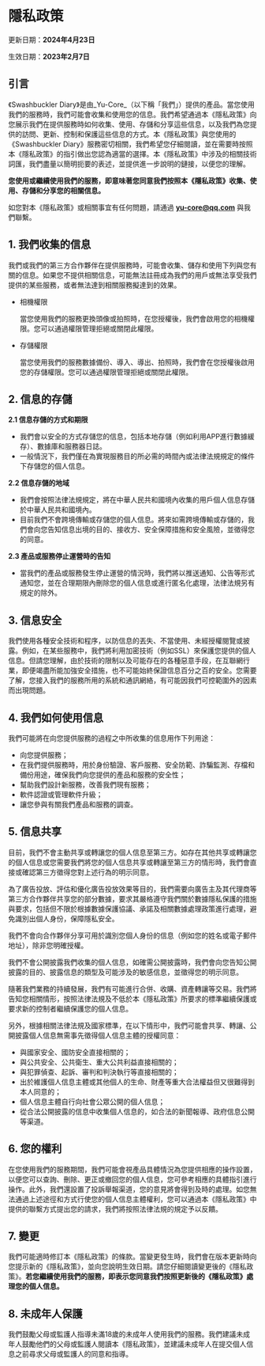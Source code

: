 # 隱私政策

更新日期：**2024年4月23日**

生效日期：**2023年2月7日**

## 引言

《Swashbuckler Diary》是由_Yu-Core_（以下稱「我們」）提供的產品。當您使用我們的服務時，我們可能會收集和使用您的信息。我們希望通過本《隱私政策》向您展示我們在提供服務時如何收集、使用、存儲和分享這些信息，以及我們為您提供的訪問、更新、控制和保護這些信息的方式。本《隱私政策》與您使用的《Swashbuckler Diary》服務密切相關，我們希望您仔細閱讀，並在需要時按照本《隱私政策》的指引做出您認為適當的選擇。本《隱私政策》中涉及的相關技術詞匯，我們盡量以簡明扼要的表述，並提供進一步說明的鏈接，以便您的理解。

**您使用或繼續使用我們的服務，即意味著您同意我們按照本《隱私政策》收集、使用、存儲和分享您的相關信息。**

如您對本《隱私政策》或相關事宜有任何問題，請通過 **yu-core@qq.com** 與我們聯繫。

## 1. 我們收集的信息

我們或我們的第三方合作夥伴在提供服務時，可能會收集、儲存和使用下列與您有關的信息。如果您不提供相關信息，可能無法註冊成為我們的用戶或無法享受我們提供的某些服務，或者無法達到相關服務擬達到的效果。

- 相機權限

    當您使用我們的服務更換頭像或拍照時，在您授權後，我們會啟用您的相機權限。您可以通過權限管理拒絕或關閉此權限。

- 存儲權限

    當您使用我們的服務數據備份、導入、導出、拍照時，我們會在您授權後啟用您的存儲權限。您可以通過權限管理拒絕或關閉此權限。

## 2. 信息的存儲

**2.1 信息存儲的方式和期限**

* 我們會以安全的方式存儲您的信息，包括本地存儲（例如利用APP進行數據緩存）、數據庫和服務器日誌。
* 一般情況下，我們僅在為實現服務目的所必需的時間內或法律法規規定的條件下存儲您的個人信息。

**2.2 信息存儲的地域**

* 我們會按照法律法規規定，將在中華人民共和國境內收集的用戶個人信息存儲於中華人民共和國境內。
* 目前我們不會跨境傳輸或存儲您的個人信息。將來如需跨境傳輸或存儲的，我們會向您告知信息出境的目的、接收方、安全保障措施和安全風險，並徵得您的同意。

**2.3 產品或服務停止運營時的告知**

* 當我們的產品或服務發生停止運營的情況時，我們將以推送通知、公告等形式通知您，並在合理期限內刪除您的個人信息或進行匿名化處理，法律法規另有規定的除外。

## 3. 信息安全

我們使用各種安全技術和程序，以防信息的丟失、不當使用、未經授權閱覽或披露。例如，在某些服務中，我們將利用加密技術（例如SSL）來保護您提供的個人信息。但請您理解，由於技術的限制以及可能存在的各種惡意手段，在互聯網行業，即便竭盡所能加強安全措施，也不可能始終保證信息百分之百的安全。您需要了解，您接入我們的服務所用的系統和通訊網絡，有可能因我們可控範圍外的因素而出現問題。

## 4. 我們如何使用信息

我們可能將在向您提供服務的過程之中所收集的信息用作下列用途：

* 向您提供服務；
* 在我們提供服務時，用於身份驗證、客戶服務、安全防範、詐騙監測、存檔和備份用途，確保我們向您提供的產品和服務的安全性；
* 幫助我們設計新服務，改善我們現有服務；
* 軟件認證或管理軟件升級；
* 讓您參與有關我們產品和服務的調查。

## 5. 信息共享

目前，我們不會主動共享或轉讓您的個人信息至第三方。如存在其他共享或轉讓您的個人信息或您需要我們將您的個人信息共享或轉讓至第三方的情形時，我們會直接或確認第三方徵得您對上述行為的明示同意。

為了廣告投放、評估和優化廣告投放效果等目的，我們需要向廣告主及其代理商等第三方合作夥伴共享您的部分數據，要求其嚴格遵守我們關於數據隱私保護的措施與要求，包括但不限於根據數據保護協議、承諾及相關數據處理政策進行處理，避免識別出個人身份，保障隱私安全。

我們不會向合作夥伴分享可用於識別您個人身份的信息（例如您的姓名或電子郵件地址），除非您明確授權。

我們不會公開披露我們收集的個人信息，如確需公開披露時，我們會向您告知公開披露的目的、披露信息的類型及可能涉及的敏感信息，並徵得您的明示同意。

隨著我們業務的持續發展，我們有可能進行合併、收購、資產轉讓等交易。我們將告知您相關情形，按照法律法規及不低於本《隱私政策》所要求的標準繼續保護或要求新的控制者繼續保護您的個人信息。

另外，根據相關法律法規及國家標準，在以下情形中，我們可能會共享、轉讓、公開披露個人信息無需事先徵得個人信息主體的授權同意：

* 與國家安全、國防安全直接相關的；
* 與公共安全、公共衛生、重大公共利益直接相關的；
* 與犯罪偵查、起訴、審判和判決執行等直接相關的；
* 出於維護個人信息主體或其他個人的生命、財產等重大合法權益但又很難得到本人同意的；
* 個人信息主體自行向社會公眾公開的個人信息；
* 從合法公開披露的信息中收集個人信息的，如合法的新聞報導、政府信息公開等渠道。

## 6. 您的權利

在您使用我們的服務期間，我們可能會視產品具體情況為您提供相應的操作設置，以便您可以查詢、刪除、更正或撤回您的個人信息，您可參考相應的具體指引進行操作。此外，我們還設置了投訴舉報渠道，您的意見將會得到及時的處理。如您無法通過上述途徑和方式行使您的個人信息主體權利，您可以通過本《隱私政策》中提供的聯繫方式提出您的請求，我們將按照法律法規的規定予以反饋。

## 7. 變更

我們可能適時修訂本《隱私政策》的條款。當變更發生時，我們會在版本更新時向您提示新的《隱私政策》，並向您說明生效日期。請您仔細閱讀變更後的《隱私政策》。**若您繼續使用我們的服務，即表示您同意我們按照更新後的《隱私政策》處理您的個人信息。**

## 8. 未成年人保護

我們鼓勵父母或監護人指導未滿18歲的未成年人使用我們的服務。我們建議未成年人鼓勵他們的父母或監護人閱讀本《隱私政策》，並建議未成年人在提交個人信息之前尋求父母或監護人的同意和指導。